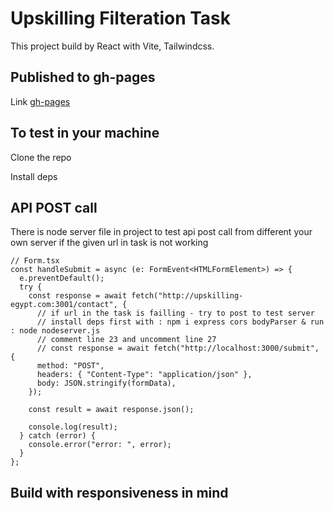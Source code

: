 # Upskilling Filteration Task

This project build by React with Vite, Tailwindcss.

## Published to gh-pages

Link [gh-pages](https://halimmahmoud.github.io/upskillingtask/)

## To test in your machine

Clone the repo

Install deps

## API POST call

There is node server file in project to test api post call from different your own server if the given url in task is not working

```tsx
// Form.tsx
const handleSubmit = async (e: FormEvent<HTMLFormElement>) => {
  e.preventDefault();
  try {
    const response = await fetch("http://upskilling-egypt.com:3001/contact", {
      // if url in the task is failling - try to post to test server
      // install deps first with : npm i express cors bodyParser & run : node nodeserver.js
      // comment line 23 and uncomment line 27
      // const response = await fetch("http://localhost:3000/submit", {
      method: "POST",
      headers: { "Content-Type": "application/json" },
      body: JSON.stringify(formData),
    });

    const result = await response.json();

    console.log(result);
  } catch (error) {
    console.error("error: ", error);
  }
};
```

## Build with responsiveness in mind
